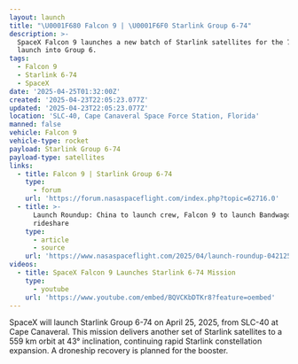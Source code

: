 ```yaml
---
layout: launch
title: "\U0001F680 Falcon 9 | \U0001F6F0 Starlink Group 6-74"
description: >-
  SpaceX Falcon 9 launches a new batch of Starlink satellites for the 75th
  launch into Group 6.
tags:
  - Falcon 9
  - Starlink 6-74
  - SpaceX
date: '2025-04-25T01:32:00Z'
created: '2025-04-23T22:05:23.077Z'
updated: '2025-04-23T22:05:23.077Z'
location: 'SLC-40, Cape Canaveral Space Force Station, Florida'
manned: false
vehicle: Falcon 9
vehicle-type: rocket
payload: Starlink Group 6-74
payload-type: satellites
links:
  - title: Falcon 9 | Starlink Group 6-74
    type:
      - forum
    url: 'https://forum.nasaspaceflight.com/index.php?topic=62716.0'
  - title: >-
      Launch Roundup: China to launch crew, Falcon 9 to launch Bandwagon
      rideshare
    type:
      - article
      - source
    url: 'https://www.nasaspaceflight.com/2025/04/launch-roundup-042125/'
videos:
  - title: SpaceX Falcon 9 Launches Starlink 6-74 Mission
    type:
      - youtube
    url: 'https://www.youtube.com/embed/BQVCKbDTKr8?feature=oembed'
---
```

SpaceX will launch Starlink Group 6-74 on April 25, 2025, from SLC-40 at Cape Canaveral. This mission delivers another set of Starlink satellites to a 559 km orbit at 43° inclination, continuing rapid Starlink constellation expansion. A droneship recovery is planned for the booster.
